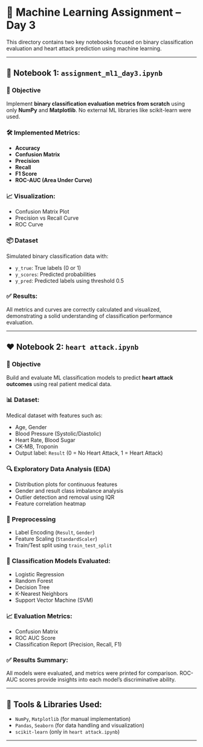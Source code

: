 
# 📘 Machine Learning Assignment – Day 3

This directory contains two key notebooks focused on binary classification evaluation and heart attack prediction using machine learning.

---

## 🔬 Notebook 1: `assignment_ml1_day3.ipynb`

### 🎯 Objective
Implement **binary classification evaluation metrics from scratch** using only **NumPy** and **Matplotlib**. No external ML libraries like scikit-learn were used.

### 🛠 Implemented Metrics:
- **Accuracy**
- **Confusion Matrix**
- **Precision**
- **Recall**
- **F1 Score**
- **ROC-AUC (Area Under Curve)**

### 📈 Visualization:
- Confusion Matrix Plot
- Precision vs Recall Curve
- ROC Curve

### 📦 Dataset
Simulated binary classification data with:
- `y_true`: True labels (0 or 1)
- `y_scores`: Predicted probabilities
- `y_pred`: Predicted labels using threshold 0.5

### ✅ Results:
All metrics and curves are correctly calculated and visualized, demonstrating a solid understanding of classification performance evaluation.

---

## ❤️ Notebook 2: `heart attack.ipynb`

### 🎯 Objective
Build and evaluate ML classification models to predict **heart attack outcomes** using real patient medical data.

### 📊 Dataset:
Medical dataset with features such as:
- Age, Gender
- Blood Pressure (Systolic/Diastolic)
- Heart Rate, Blood Sugar
- CK-MB, Troponin
- Output label: `Result` (0 = No Heart Attack, 1 = Heart Attack)

### 🔍 Exploratory Data Analysis (EDA)
- Distribution plots for continuous features
- Gender and result class imbalance analysis
- Outlier detection and removal using IQR
- Feature correlation heatmap

### 🧼 Preprocessing
- Label Encoding (`Result`, `Gender`)
- Feature Scaling (`StandardScaler`)
- Train/Test split using `train_test_split`

### 🤖 Classification Models Evaluated:
- Logistic Regression
- Random Forest
- Decision Tree
- K-Nearest Neighbors
- Support Vector Machine (SVM)

### 📈 Evaluation Metrics:
- Confusion Matrix
- ROC AUC Score
- Classification Report (Precision, Recall, F1)

### ✅ Results Summary:
All models were evaluated, and metrics were printed for comparison. ROC-AUC scores provide insights into each model’s discriminative ability.

---

## 🧰 Tools & Libraries Used:
- `NumPy`, `Matplotlib` (for manual implementation)
- `Pandas`, `Seaborn` (for data handling and visualization)
- `scikit-learn` (only in `heart attack.ipynb`)

---

